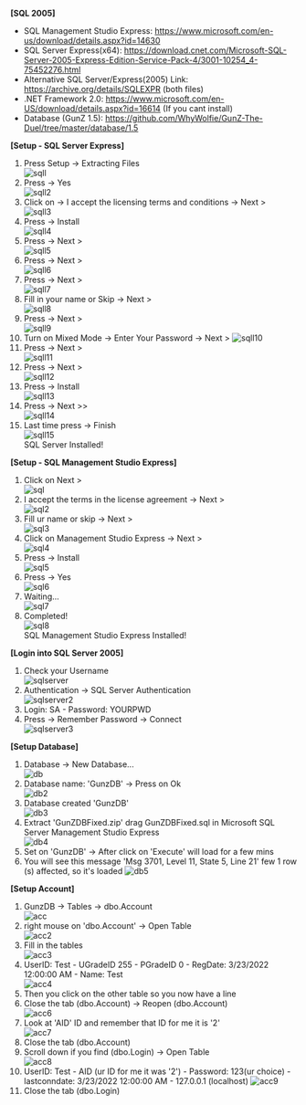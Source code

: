 <b>[SQL 2005]</b>
- SQL Management Studio Express: https://www.microsoft.com/en-us/download/details.aspx?id=14630
- SQL Server Express(x64): https://download.cnet.com/Microsoft-SQL-Server-2005-Express-Edition-Service-Pack-4/3001-10254_4-75452276.html
- Alternative SQL Server/Express(2005) Link: https://archive.org/details/SQLEXPR (both files)
- .NET Framework 2.0: https://www.microsoft.com/en-US/download/details.aspx?id=16614 (If you cant install)
- Database (GunZ 1.5): https://github.com/WhyWolfie/GunZ-The-Duel/tree/master/database/1.5

<b>[Setup - SQL Server Express]</b><br>
1. Press Setup -> Extracting Files <br>
![sqll](https://i.imgur.com/nl9KbWF.png)<br>
2. Press -> Yes <br>
![sqll2](https://i.imgur.com/PyEKOnf.png)<br>
3. Click on -> I accept the licensing terms and conditions -> Next ><br>
![sqll3](https://i.imgur.com/XmYFKhS.png)<br>
4. Press -> Install <br>
![sqll4](https://i.imgur.com/FPKqk4X.png)<br>
5. Press -> Next > <br>
![sqll5](https://i.imgur.com/uMBQXIh.png)<br>
6. Press -> Next > <br>
![sqll6](https://i.imgur.com/tUPCNbC.png)<br>
7. Press -> Next > <br>
![sqll7](https://i.imgur.com/MGPweUL.png)<br>
8. Fill in your name or Skip -> Next > <br>
![sqll8](https://i.imgur.com/rx3lNEj.png) <br>
9. Press -> Next > <br>
![sqll9](https://i.imgur.com/1Weh7Y0.png) <br>
10. Turn on Mixed Mode -> Enter Your Password -> Next >
![sqll10](https://i.imgur.com/Uh9UfGd.png) <br>
11. Press -> Next > <br>
![sqll11](https://i.imgur.com/FuCHRJ1.png) <br>
12. Press -> Next > <br>
![sqll12](https://i.imgur.com/j5Jt4A5.png) <br>
13. Press -> Install <br>
![sqll13](https://i.imgur.com/m3LJNki.png) <br>
14. Press -> Next >> <br>
![sqll14](https://i.imgur.com/j6tKAq1.png) <br>
15. Last time press -> Finish <br>
![sqll15](https://i.imgur.com/Q89l2fx.png) <br>
SQL Server Installed!<br>

<b>[Setup - SQL Management Studio Express]</b><br>
1. Click on Next ><br>
![sql](https://i.imgur.com/AV00KFi.png)<br>
2. I accept the terms in the license agreement -> Next ><br>
![sql2](https://i.imgur.com/IWIjEYP.png)<br>
3. Fill ur name or skip -> Next ><br>
![sql3](https://i.imgur.com/bUDX8jJ.png)<br>
4. Click on Management Studio Express -> Next ><br>
![sql4](https://i.imgur.com/Qw0w4xq.png)<br>
5. Press -> Install<br>
![sql5](https://i.imgur.com/mkJPI3F.png)<br>
6. Press -> Yes <br>
![sql6](https://i.imgur.com/IUC58sF.png)<br>
7. Waiting...<br>
![sql7](https://i.imgur.com/E21KrtO.png)<br>
8. Completed!<br>
![sql8](https://i.imgur.com/7kKc8R5.png)<br>
SQL Management Studio Express Installed!<br>

<b>[Login into SQL Server 2005]</b><br>
1. Check your Username<br>
![sqlserver](https://i.imgur.com/3LhjlMK.png)<br>
2. Authentication -> SQL Server Authentication<br>
![sqlserver2](https://i.imgur.com/yt6H207.png) <br>
3. Login: SA - Password: YOURPWD<br>
4. Press -> Remember Password -> Connect<br>
![sqlserver3](https://i.imgur.com/cnBXCSW.png)<br>

<b>[Setup Database]</b>
1. Database -> New Database... <br>
![db](https://i.imgur.com/oVtXpHe.png) <br>
2. Database name: 'GunzDB' -> Press on Ok <br>
![db2](https://i.imgur.com/jMDOs5p.png) <br>
3. Database created 'GunzDB' <br>
![db3](https://i.imgur.com/zqavfs4.png) <br>
4. Extract 'GunZDBFixed.zip' drag GunZDBFixed.sql in Microsoft SQL Server Management Studio Express <br>
![db4](https://i.imgur.com/K2nN6Vg.png) <br>
5. Set on 'GunzDB' -> After click on 'Execute' will load for a few mins
6. You will see this message 'Msg 3701, Level 11, State 5, Line 21' few 1 row (s) affected, so it's loaded
![db5](https://i.imgur.com/Y58QyOU.png) <br>

<b>[Setup Account]</b><br>
1. GunzDB -> Tables -> dbo.Account<br>
![acc](https://i.imgur.com/A3G5jVp.png)<br>
2. right mouse on 'dbo.Account' -> Open Table <br>
![acc2](https://i.imgur.com/i5TGRmB.png)<br>
3. Fill in the tables <br>
![acc3](https://i.imgur.com/7TbwETq.png)<br>
4. UserID: Test - UGradeID 255 - PGradeID 0 - RegDate: 3/23/2022 12:00:00 AM - Name: Test <br>
![acc4](https://i.imgur.com/YLXrCXU.png) <br>
5. Then you click on the other table so you now have a line <br>
6. Close the tab (dbo.Account) -> Reopen (dbo.Account)<br>
![acc6](https://i.imgur.com/92AGM3B.png)<br>
7. Look at 'AID' ID and remember that ID for me it is '2'<br>
![acc7](https://i.imgur.com/gkfK6Ae.png)<br>
8. Close the tab (dbo.Account) <br>
9. Scroll down if you find (dbo.Login) -> Open Table <br>
![acc8](https://i.imgur.com/eR7sms5.png)<br>
10. UserID: Test - AID (ur ID for me it was '2') - Password: 123(ur choice) - lastconndate: 3/23/2022 12:00:00 AM - 127.0.0.1 (localhost)
![acc9](https://i.imgur.com/TOkhzu7.png)<br>
11. Close the tab (dbo.Login)


